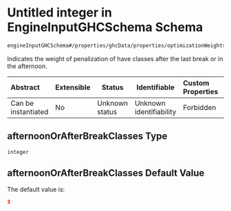 # Untitled integer in EngineInputGHCSchema Schema

```txt
engineInputGHCSchema#/properties/ghcData/properties/optimizationWeights/properties/sessions/properties/afternoonOrAfterBreakClasses
```

Indicates the weight of penalization of have classes after the last break or in the afternoon.


| Abstract            | Extensible | Status         | Identifiable            | Custom Properties | Additional Properties | Access Restrictions | Defined In                                                         |
| :------------------ | ---------- | -------------- | ----------------------- | :---------------- | --------------------- | ------------------- | ------------------------------------------------------------------ |
| Can be instantiated | No         | Unknown status | Unknown identifiability | Forbidden         | Allowed               | none                | [ghc.schema.json\*](../out/ghc.schema.json "open original schema") |

## afternoonOrAfterBreakClasses Type

`integer`

## afternoonOrAfterBreakClasses Default Value

The default value is:

```json
3
```

